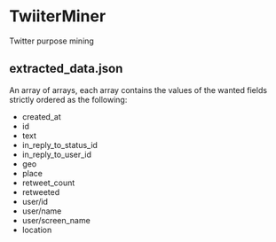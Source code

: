 TwiiterMiner
============

Twitter purpose mining

## extracted_data.json

An array of arrays, each array contains the values of the wanted fields strictly ordered as the following:

- created_at
- id
- text
- in_reply_to_status_id
- in_reply_to_user_id
- geo
- place
- retweet_count
- retweeted
- user/id
- user/name
- user/screen_name
- location